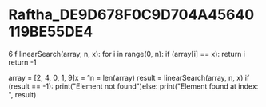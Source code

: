 # Raftha_DE9D678F0C9D704A45640119BE55DE4
6
f linearSearch(array, n, x):
for i in range(0, n):
if (array[i] == x):
return i return -1

array = [2, 4, 0, 1, 9]x = 1n = len(array)
result = linearSearch(array, n, x)
if (result == -1):
print("Element not found")else: print("Element found at index: ", result)


